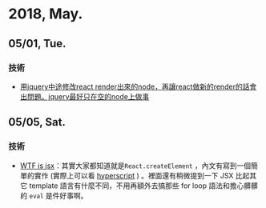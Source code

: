 # 2018, May.

## 05/01, Tue.

### 技術

* [用jquery中途修改react render出來的node，再讓react做新的render的話會出問題。jquery最好只在空的node上做事](https://github.com/facebook/react/issues/6802)

## 05/05, Sat.

### 技術

* [WTF is jsx](https://jasonformat.com/wtf-is-jsx/)：其實大家都知道就是`React.createElement` ，內文有寫到一個簡單的實作 (實際上可以看 [hyperscript](https://github.com/hyperhype/hyperscript) ) 。裡面還有稍微提到一下 JSX 比起其它 template 語言有什麼不同，不用再額外去搞那些 for loop 語法和擔心髒髒的 `eval` 是件好事啊。